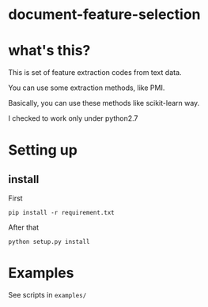 document-feature-selection
==========================

# what's this?

This is set of feature extraction codes from text data.

You can use some extraction methods, like PMI.

Basically, you can use these methods like scikit-learn way.

I checked to work only under python2.7


# Setting up

## install

First

`pip install -r requirement.txt`

After that

`python setup.py install`


# Examples

See scripts in `examples/`